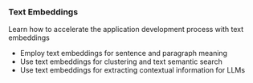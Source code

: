 ### Text Embeddings

Learn how to accelerate the application development process with text embeddings

- Employ text embeddings for sentence and paragraph meaning
- Use text embeddings for clustering and text semantic search
- Use text embeddings for extracting contextual information for LLMs